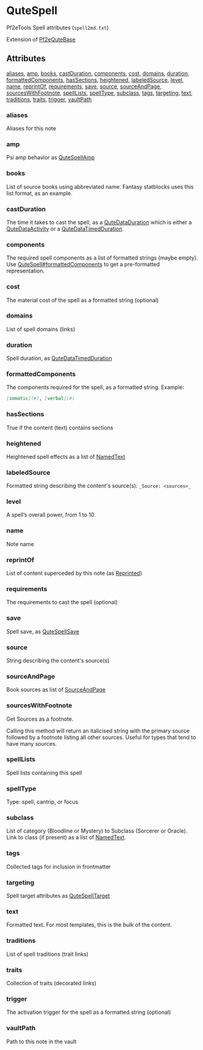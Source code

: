 # QuteSpell

Pf2eTools Spell attributes (`spell2md.txt`)

Extension of [Pf2eQuteBase](../Pf2eQuteBase.md)

## Attributes

[aliases](#aliases), [amp](#amp), [books](#books), [castDuration](#castduration), [components](#components), [cost](#cost), [domains](#domains), [duration](#duration), [formattedComponents](#formattedcomponents), [hasSections](#hassections), [heightened](#heightened), [labeledSource](#labeledsource), [level](#level), [name](#name), [reprintOf](#reprintof), [requirements](#requirements), [save](#save), [source](#source), [sourceAndPage](#sourceandpage), [sourcesWithFootnote](#sourceswithfootnote), [spellLists](#spelllists), [spellType](#spelltype), [subclass](#subclass), [tags](#tags), [targeting](#targeting), [text](#text), [traditions](#traditions), [traits](#traits), [trigger](#trigger), [vaultPath](#vaultpath)

### aliases

Aliases for this note

### amp

Psi amp behavior as [QuteSpellAmp](QuteSpellAmp.md)

### books

List of source books using abbreviated name. Fantasy statblocks uses this list format, as an example.

### castDuration

The time it takes to cast the spell, as a [QuteDataDuration](../QuteDataDuration.md) which is either a [QuteDataActivity](../QuteDataActivity.md)
or a [QuteDataTimedDuration](../QuteDataTimedDuration/README.md).

### components

The required spell components as a list of formatted strings (maybe empty). Use
[QuteSpell#formattedComponents](#formattedcomponents)
to get a pre-formatted representation.

### cost

The material cost of the spell as a formatted string (optional)

### domains

List of spell domains (links)

### duration

Spell duration, as [QuteDataTimedDuration](../QuteDataTimedDuration/README.md)

### formattedComponents

The components required for the spell, as a formatted string. Example:

```md
[somatic](#), [verbal](#)
```

### hasSections

True if the content (text) contains sections

### heightened

Heightened spell effects as a list of [NamedText](../../NamedText.md)

### labeledSource

Formatted string describing the content's source(s): `_Source: <sources>_`

### level

A spell’s overall power, from 1 to 10.

### name

Note name

### reprintOf

List of content superceded by this note (as [Reprinted](../../Reprinted.md))

### requirements

The requirements to cast the spell (optional)

### save

Spell save, as [QuteSpellSave](QuteSpellSave.md)

### source

String describing the content's source(s)

### sourceAndPage

Book sources as list of [SourceAndPage](../../SourceAndPage.md)

### sourcesWithFootnote

Get Sources as a footnote.

Calling this method will return an italicised string with the primary source
followed by a footnote listing all other sources. Useful for types
that tend to have many sources.

### spellLists

Spell lists containing this spell

### spellType

Type: spell, cantrip, or focus

### subclass

List of category (Bloodline or Mystery) to Subclass (Sorcerer or Oracle). Link to class (if present)
as a list of [NamedText](../../NamedText.md).

### tags

Collected tags for inclusion in frontmatter

### targeting

Spell target attributes as [QuteSpellTarget](QuteSpellTarget.md)

### text

Formatted text. For most templates, this is the bulk of the content.

### traditions

List of spell traditions (trait links)

### traits

Collection of traits (decorated links)

### trigger

The activation trigger for the spell as a formatted string (optional)

### vaultPath

Path to this note in the vault
